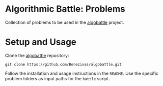 # Algorithmic Battle: Problems
Collection of problems to be used in the [algobattle](https://github.com/Benezivas/algobattle) project.

# Setup and Usage
Clone the [algobattle](https://github.com/Benezivas/algobattle) repository:
```
git clone https://github.com/Benezivas/algobattle.git
```
Follow the installation and usage instructions in the `README`.
Use the specific problem folders as input paths for the `battle` script.